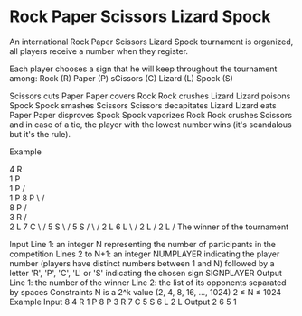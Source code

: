 # Rock Paper Scissors Lizard Spock

An international Rock Paper Scissors Lizard Spock tournament is organized, all players receive a number when they register.

Each player chooses a sign that he will keep throughout the tournament among:
Rock (R)
Paper (P)
sCissors (C)
Lizard (L)
Spock (S)

Scissors    cuts        Paper
Paper       covers      Rock
Rock        crushes     Lizard
Lizard      poisons     Spock
Spock       smashes     Scissors
Scissors    decapitates Lizard
Lizard      eats        Paper
Paper       disproves   Spock
Spock       vaporizes   Rock
Rock        crushes     Scissors
and in case of a tie, the player with the lowest number wins (it's scandalous but it's the rule).

Example

4 R \
      1 P \
1 P /      \
            1 P
8 P \      /     \
      8 P /       \
3 R /              \
                      2 L
7 C \              /
      5 S \       /
5 S /      \     /
            2 L
6 L \      /
      2 L /
2 L /
The winner of the tournament 

Input
Line 1: an integer N representing the number of participants in the competition
Lines 2 to N+1: an integer NUMPLAYER indicating the player number (players have distinct numbers between 1 and N) followed by a letter 'R', 'P', 'C', 'L' or 'S' indicating the chosen sign SIGNPLAYER
Output
Line 1: the number of the winner
Line 2: the list of its opponents separated by spaces
Constraints
N is a 2^k value (2, 4, 8, 16, ..., 1024)
2 ≤ N ≤ 1024
Example
Input
8
4 R
1 P
8 P
3 R
7 C
5 S
6 L
2 L
Output
2
6 5 1